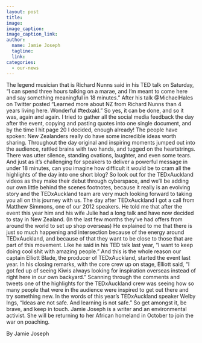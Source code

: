 ```yaml
---
layout: post
title:
image:
image_caption:
image_caption_link:
author:
  name: Jamie Joseph
  tagline:
  link:
categories:
  - our-news
---
```


The legend musician that is Richard Nunns said in his TED talk on Saturday, “I can spend three hours talking on a marae, and I’m meant to come here and say something meaningful in 18 minutes.” After his talk @MichaelHales on Twitter posted “Learned more about NZ from Richard Nunns than 4 years living here. Wonderful #tedxakl.” So yes, it can be done, and so it was, again and again. I tried to gather all the social media feedback the day after the event, copying and pasting quotes into one single document, and by the time I hit page 20 I decided, enough already! The people have spoken: New Zealanders really do have some incredible ideas worth sharing. Throughout the day original and inspiring moments jumped out into the audience, rattled brains with two hands, and tugged on the heartstrings. There was utter silence, standing ovations, laughter, and even some tears. And just as it’s challenging for speakers to deliver a powerful message in under 18 minutes, can you imagine how difficult it would be to cram all the highlights of the day into one short blog? So look out for the TEDxAuckland videos as they make their debut through cyberspace, and we’ll be adding our own little behind the scenes footnotes, because it really is an evolving story and the TEDxAuckland team are very much looking forward to taking you all on this journey with us. The day after TEDxAuckland I got a call from Matthew Simmons, one of our 2012 speakers. He told me that after the event this year him and his wife Julie had a long talk and have now decided to stay in New Zealand. (In the last few months they’ve had offers from around the world to set up shop overseas) He explained to me that there is just so much happening and intersection because of the energy around TEDxAuckland, and because of that they want to be close to those that are part of this movement. Like he said in his TED talk last year, “I want to keep doing cool shit with amazing people.” And this is the whole reason our captain Elliott Blade, the producer of TEDxAuckland, started the event last year. In his closing remarks, with the core crew up on stage, Elliott said, “I got fed up of seeing Kiwis always looking for inspiration overseas instead of right here in our own backyard.” Scanning through the comments and tweets one of the highlights for the TEDxAuckland crew was seeing how so many people that were in the audience were inspired to get out there and try something new. In the words of this year’s TEDxAuckland speaker Welby Ings, “Ideas are not safe. And learning is not safe.” So get amongst it, be brave, and keep in touch. Jamie Joseph is a writer and an environmental activist. She will be returning to her African homeland in October to join the war on poaching.

By Jamie Joseph
